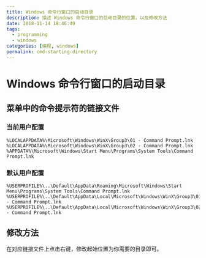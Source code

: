```yaml
---
title: Windows 命令行窗口的启动目录
description: 描述 Windows 命令行窗口的启动目录的位置，以及修改方法
date: 2018-11-14 18:46:49
tags:
  - programming
  - windows
categories: [编程, windows]
permalink: cmd-starting-directory
---
```


# Windows 命令行窗口的启动目录

## 菜单中的命令提示符的链接文件

### 当前用户配置

```
%LOCALAPPDATA%\Microsoft\Windows\WinX\Group3\01 - Command Prompt.lnk
%LOCALAPPDATA%\Microsoft\Windows\WinX\Group3\02 - Command Prompt.lnk
%APPDATA%\Microsoft\Windows\Start Menu\Programs\System Tools\Command Prompt.lnk
```

### 默认用户配置

```
%USERPROFILE%\..\Default\AppData\Roaming\Microsoft\Windows\Start Menu\Programs\System Tools\Command Prompt.lnk
%USERPROFILE%\..\Default\AppData\Local\Microsoft\Windows\WinX\Group3\01 - Command Prompt.lnk
%USERPROFILE%\..\Default\AppData\Local\Microsoft\Windows\WinX\Group3\02 - Command Prompt.lnk
```

## 修改方法

在对应链接文件上点击右键，修改起始位置为你需要的目录即可。
